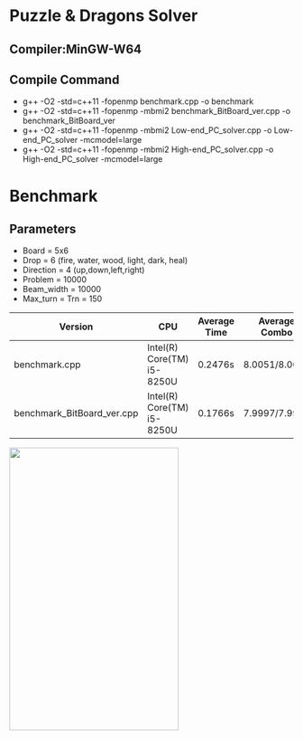 # Puzzle & Dragons Solver

## Compiler:MinGW-W64

## Compile Command 

- g++ -O2 -std=c++11 -fopenmp benchmark.cpp -o benchmark  
- g++ -O2 -std=c++11 -fopenmp -mbmi2 benchmark_BitBoard_ver.cpp -o benchmark_BitBoard_ver
- g++ -O2 -std=c++11 -fopenmp -mbmi2 Low-end_PC_solver.cpp -o Low-end_PC_solver -mcmodel=large
- g++ -O2 -std=c++11 -fopenmp -mbmi2 High-end_PC_solver.cpp -o High-end_PC_solver -mcmodel=large

# Benchmark

## Parameters

- Board = 5x6
- Drop = 6 (fire, water, wood, light, dark, heal)
- Direction = 4 (up,down,left,right)
- Problem = 10000
- Beam_width = 10000
- Max_turn = Trn = 150


| Version | CPU | Average Time | Average Combo |
| --- | --- | --- | --- |
| benchmark.cpp | Intel(R) Core(TM) i5-8250U | 0.2476s | 8.0051/8.0051 |
| benchmark_BitBoard_ver.cpp | Intel(R) Core(TM) i5-8250U| 0.1766s | 7.9997/7.9997 |

<img src="https://user-images.githubusercontent.com/47982907/101321654-0b96e900-38a9-11eb-9c70-a8d9fa3d491d.jpg" width="300px" height="500px">
